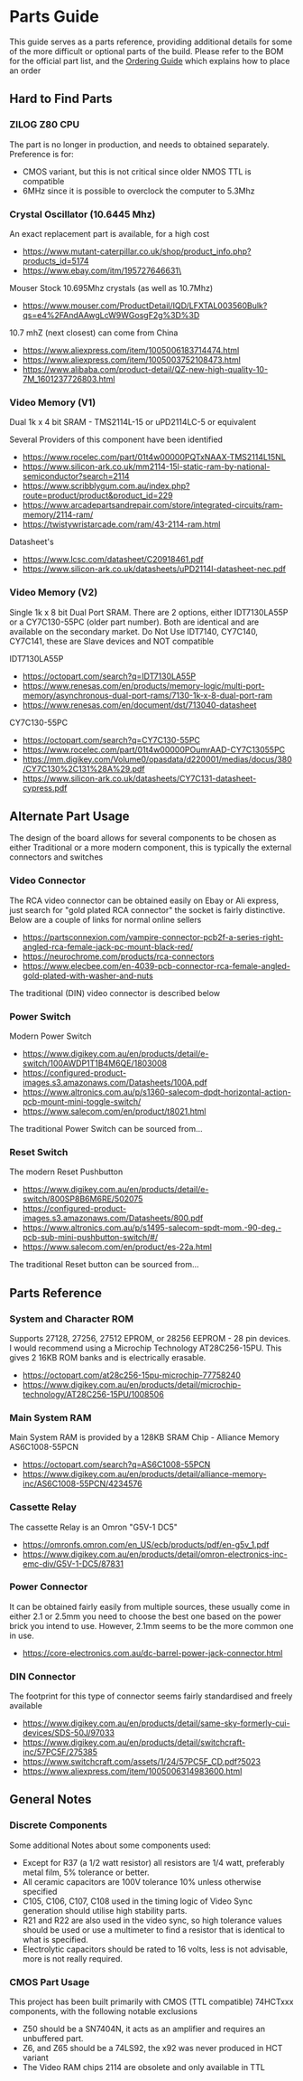 # Parts Guide

This guide serves as a parts reference, providing additional details for some of the
more difficult or optional parts of the build. Please refer to the BOM for the official part list,
and the [Ordering Guide](./ORDERING.MD) which explains how to place an order

## Hard to Find Parts

### ZILOG Z80 CPU

The part is no longer in production, and needs to obtained separately. Preference is for:
* CMOS variant, but this is not critical since older NMOS TTL is compatible
* 6MHz since it is possible to overclock the computer to 5.3Mhz

###  Crystal Oscillator (10.6445 Mhz)

An exact replacement part is available, for a high cost
* https://www.mutant-caterpillar.co.uk/shop/product_info.php?products_id=5174
* https://www.ebay.com/itm/195727646631\

Mouser Stock 10.695Mhz crystals (as well as 10.7Mhz)
* https://www.mouser.com/ProductDetail/IQD/LFXTAL003560Bulk?qs=e4%2FAndAAwgLcW9WGosgF2g%3D%3D

10.7 mhZ (next closest) can come from China
* https://www.aliexpress.com/item/1005006183714474.html
* https://www.aliexpress.com/item/1005003752108473.html
* https://www.alibaba.com/product-detail/QZ-new-high-quality-10-7M_1601237726803.html

### Video Memory (V1)

Dual 1k x 4 bit SRAM - TMS2114L-15 or uPD2114LC-5 or equivalent

Several Providers of this component have been identified
* https://www.rocelec.com/part/01t4w00000PQTxNAAX-TMS2114L15NL
* https://www.silicon-ark.co.uk/mm2114-15l-static-ram-by-national-semiconductor?search=2114
* https://www.scribblygum.com.au/index.php?route=product/product&product_id=229
* https://www.arcadepartsandrepair.com/store/integrated-circuits/ram-memory/2114-ram/
* https://twistywristarcade.com/ram/43-2114-ram.html

Datasheet's
* https://www.lcsc.com/datasheet/C20918461.pdf
* https://www.silicon-ark.co.uk/datasheets/uPD2114l-datasheet-nec.pdf

### Video Memory (V2)

Single 1k x 8 bit Dual Port SRAM. There are 2 options, either IDT7130LA55P 
or a CY7C130-55PC (older part number). Both are identical and are available on the 
secondary market.
Do Not Use IDT7140, CY7C140, CY7C141, these are Slave devices and NOT compatible

IDT7130LA55P
* https://octopart.com/search?q=IDT7130LA55P
* https://www.renesas.com/en/products/memory-logic/multi-port-memory/asynchronous-dual-port-rams/7130-1k-x-8-dual-port-ram
* https://www.renesas.com/en/document/dst/713040-datasheet

CY7C130-55PC
* https://octopart.com/search?q=CY7C130-55PC
* https://www.rocelec.com/part/01t4w00000POumrAAD-CY7C13055PC
* https://mm.digikey.com/Volume0/opasdata/d220001/medias/docus/380/CY7C130%2C131%28A%29.pdf
* https://www.silicon-ark.co.uk/datasheets/CY7C131-datasheet-cypress.pdf

## Alternate Part Usage

The design of the board allows for several components to be chosen as either Traditional
or a more modern component, this is typically the external connectors and switches

### Video Connector

The RCA video connector can be obtained easily on Ebay or Ali express, just search for "gold plated RCA connector"
the socket is fairly distinctive. Below are a couple of links for normal online sellers
* https://partsconnexion.com/vampire-connector-pcb2f-a-series-right-angled-rca-female-jack-pc-mount-black-red/
* https://neurochrome.com/products/rca-connectors
* https://www.elecbee.com/en-4039-pcb-connector-rca-female-angled-gold-plated-with-washer-and-nuts

The traditional (DIN) video connector is described below

### Power Switch

Modern Power Switch
* https://www.digikey.com.au/en/products/detail/e-switch/100AWDP1T1B4M6QE/1803008
* https://configured-product-images.s3.amazonaws.com/Datasheets/100A.pdf
* https://www.altronics.com.au/p/s1360-salecom-dpdt-horizontal-action-pcb-mount-mini-toggle-switch/
* https://www.salecom.com/en/product/t8021.html

The traditional Power Switch can be sourced from...

### Reset Switch

The modern Reset Pushbutton
* https://www.digikey.com.au/en/products/detail/e-switch/800SP8B6M6RE/502075
* https://configured-product-images.s3.amazonaws.com/Datasheets/800.pdf
* https://www.altronics.com.au/p/s1495-salecom-spdt-mom.-90-deg.-pcb-sub-mini-pushbutton-switch/#/
* https://www.salecom.com/en/product/es-22a.html

The traditional Reset button can be sourced from...

## Parts Reference

### System and Character ROM

Supports 27128, 27256, 27512 EPROM, or 28256 EEPROM - 28 pin devices. I would recommend
using a Microchip Technology AT28C256-15PU. This gives 2 16KB ROM banks and is
electrically erasable.
* https://octopart.com/at28c256-15pu-microchip-77758240
* https://www.digikey.com.au/en/products/detail/microchip-technology/AT28C256-15PU/1008506

### Main System RAM

Main System RAM is provided by a 128KB SRAM Chip - Alliance Memory AS6C1008-55PCN
* https://octopart.com/search?q=AS6C1008-55PCN
* https://www.digikey.com.au/en/products/detail/alliance-memory-inc/AS6C1008-55PCN/4234576

### Cassette Relay

The cassette Relay is an Omron "G5V-1 DC5"
* https://omronfs.omron.com/en_US/ecb/products/pdf/en-g5v_1.pdf
* https://www.digikey.com.au/en/products/detail/omron-electronics-inc-emc-div/G5V-1-DC5/87831

### Power Connector

It can be obtained fairly easily from multiple sources, these usually come in either 2.1 or 2.5mm
you need to choose the best one based on the power brick you intend to use.
However, 2.1mm seems to be the more common one in use.
* https://core-electronics.com.au/dc-barrel-power-jack-connector.html

### DIN Connector

The footprint for this type of connector seems fairly standardised and freely available
* https://www.digikey.com.au/en/products/detail/same-sky-formerly-cui-devices/SDS-50J/97033
* https://www.digikey.com.au/en/products/detail/switchcraft-inc/57PC5F/275385
* https://www.switchcraft.com/assets/1/24/57PC5F_CD.pdf?5023
* https://www.aliexpress.com/item/1005006314983600.html

## General Notes

### Discrete Components

Some additional Notes about some components used:
- Except for R37 (a 1/2 watt resistor) all resistors are 1/4 watt, preferably metal film, 5% tolerance or better.
- All ceramic capacitors are 100V tolerance 10% unless otherwise specified
- C105, C106, C107, C108 used in the timing logic of Video Sync generation should utilise high stability parts.
- R21 and R22 are also used in the video sync, so high tolerance values should be used
  or use a multimeter to find a resistor that is identical to what is specified.
- Electrolytic capacitors should be rated to 16 volts, less is not advisable, more is not really required.

### CMOS Part Usage

This project has been built primarily with CMOS (TTL compatible) 74HCTxxx components, 
with the following notable exclusions
- Z50 should be a SN7404N, it acts as an amplifier and requires an unbuffered part.
- Z6, and Z65 should be a 74LS92, the x92 was never produced in HCT variant
- The Video RAM chips 2114 are obsolete and only available in TTL
